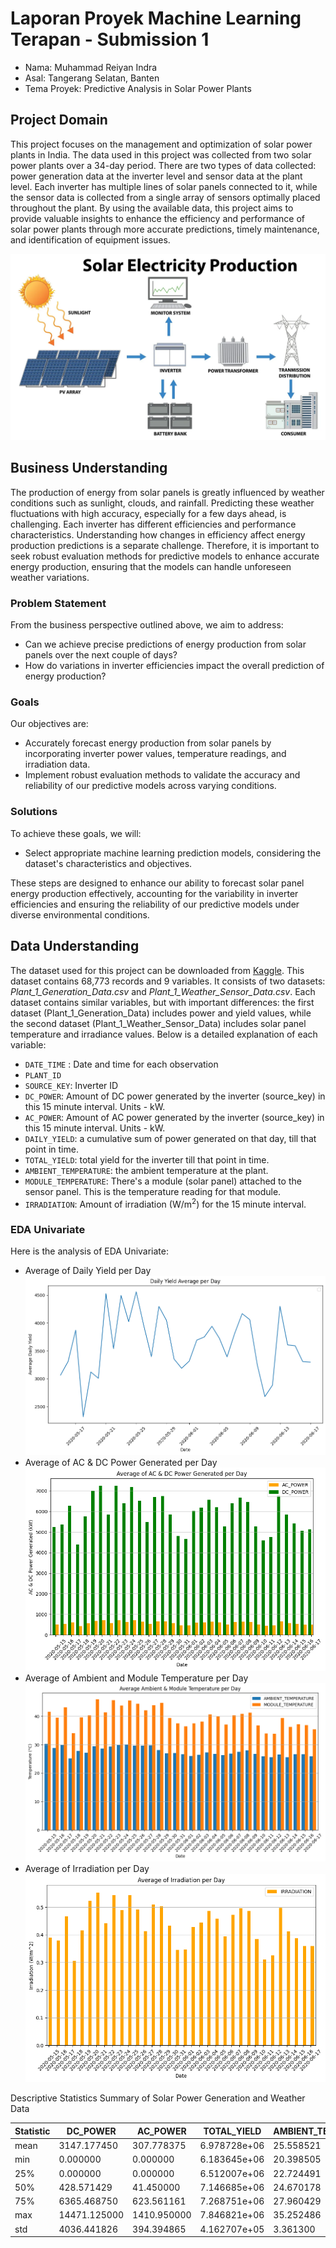 # Laporan Proyek Machine Learning Terapan - Submission 1
*  Nama: Muhammad Reiyan Indra
*  Asal: Tangerang Selatan, Banten
*  Tema Proyek: Predictive Analysis in Solar Power Plants
## Project Domain
This project focuses on the management and optimization of solar power plants in India. The data used in this project was collected from two solar power plants over a 34-day period. There are two types of data collected: power generation data at the inverter level and sensor data at the plant level. Each inverter has multiple lines of solar panels connected to it, while the sensor data is collected from a single array of sensors optimally placed throughout the plant. By using the available data, this project aims to provide valuable insights to enhance the efficiency and performance of solar power plants through more accurate predictions, timely maintenance, and identification of equipment issues.


![image.png](https://github.com/reiyan1ndra/Machine-Learning-Terapan-Project/blob/a5ec9fa2cbc2796fb11fdf84f3f3b9797c3cbd5e/Images/Solar%20Electricity%20Production.png)
## Business Understanding
The production of energy from solar panels is greatly influenced by weather conditions such as sunlight, clouds, and rainfall. Predicting these weather fluctuations with high accuracy, especially for a few days ahead, is challenging. Each inverter has different efficiencies and performance characteristics. Understanding how changes in efficiency affect energy production predictions is a separate challenge. Therefore, it is important to seek robust evaluation methods for predictive models to enhance accurate energy production, ensuring that the models can handle unforeseen weather variations.

### Problem Statement
From the business perspective outlined above, we aim to address: 
*  Can we achieve precise predictions of energy production from solar panels over the next couple of days?
*  How do variations in inverter efficiencies impact the overall prediction of energy production?
  
### Goals
Our objectives are:
*  Accurately forecast energy production from solar panels by incorporating inverter power values, temperature readings, and irradiation data.
*  Implement robust evaluation methods to validate the accuracy and reliability of our predictive models across varying conditions.
  
### Solutions
To achieve these goals, we will:
*  Select appropriate machine learning prediction models, considering the dataset's characteristics and objectives.

These steps are designed to enhance our ability to forecast solar panel energy production effectively, accounting for the variability in inverter efficiencies and ensuring the reliability of our predictive models under diverse environmental conditions.

## Data Understanding
The dataset used for this project can be downloaded from [Kaggle](https://www.kaggle.com/datasets/anikannal/solar-power-generation-data/data). This dataset contains 68,773 records and 9 variables. It consists of two datasets: *Plant_1_Generation_Data.csv* and *Plant_1_Weather_Sensor_Data.csv*. Each dataset contains similar variables, but with important differences: the first dataset (Plant_1_Generation_Data) includes power and yield values, while the second dataset (Plant_1_Weather_Sensor_Data) includes solar panel temperature and irradiance values. Below is a detailed explanation of each variable:
*   `DATE_TIME` : Date and time for each observation
*   `PLANT_ID`
*   `SOURCE_KEY`: Inverter ID
*   `DC_POWER`: Amount of DC power generated by the inverter (source_key) in this 15 minute interval. Units - kW.
*   `AC_POWER`: Amount of AC power generated by the inverter (source_key) in this 15 minute interval. Units - kW.
*   `DAILY_YIELD`:  a cumulative sum of power generated on that day, till that point in time.
*   `TOTAL_YIELD`:  total yield for the inverter till that point in time.
*   `AMBIENT_TEMPERATURE`: the ambient temperature at the plant.
*   `MODULE_TEMPERATURE`: There's a module (solar panel) attached to the sensor panel. This is the temperature reading for that module.
*   `IRRADIATION`: Amount of irradiation (W/m<sup>2</sup>) for the 15 minute interval.

### EDA Univariate
Here is the analysis of EDA Univariate:
*  Average of Daily Yield per Day
   ![image.png](https://github.com/reiyan1ndra/Machine-Learning-Terapan-Project/blob/15ac849066923a8ae922629bf7c702f533907a29/Images/avg%20daily%20yield.png)
*  Average of AC & DC Power Generated per Day
   ![image.png](https://github.com/reiyan1ndra/Machine-Learning-Terapan-Project/blob/15ac849066923a8ae922629bf7c702f533907a29/Images/avg%20ac%20dc%20power.png)
*  Average of Ambient and Module Temperature per Day
   ![image.png](https://github.com/reiyan1ndra/Machine-Learning-Terapan-Project/blob/15ac849066923a8ae922629bf7c702f533907a29/Images/avg%20temp.png)
*  Average of Irradiation per Day
   ![image.png](https://github.com/reiyan1ndra/Machine-Learning-Terapan-Project/blob/15ac849066923a8ae922629bf7c702f533907a29/Images/irradiation.png)

Descriptive Statistics Summary of Solar Power Generation and Weather Data

| Statistic   | DC_POWER      | AC_POWER   | TOTAL_YIELD   | AMBIENT_TEMPERATURE | MODULE_TEMPERATURE | IRRADIATION   |
|-------------|---------------|------------|---------------|---------------------|--------------------|---------------|
| mean        | 3147.177450   | 307.778375 | 6.978728e+06  | 25.558521           | 31.244997          | 0.232305      |
| min         | 0.000000      | 0.000000   | 6.183645e+06  | 20.398505           | 18.140415          | 0.000000      |
| 25%         | 0.000000      | 0.000000   | 6.512007e+06  | 22.724491           | 21.123944          | 0.000000      |
| 50%         | 428.571429    | 41.450000  | 7.146685e+06  | 24.670178           | 24.818984          | 0.031620      |
| 75%         | 6365.468750   | 623.561161 | 7.268751e+06  | 27.960429           | 41.693659          | 0.454880      |
| max         | 14471.125000  | 1410.950000| 7.846821e+06  | 35.252486           | 65.545714          | 1.221652      |
| std         | 4036.441826   | 394.394865 | 4.162707e+05  | 3.361300            | 12.308283          | 0.301948      |




